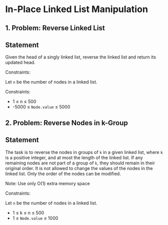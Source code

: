 # In-Place Linked List Manipulation

## 1. Problem: Reverse Linked List

## Statement

Given the head of a singly linked list, reverse the linked list and return its updated head.

Constraints:

Let `n` be the number of nodes in a linked list.

Constraints:

- 1 ≤ n ≤ 500
- -5000 ≤ `Node.value` ≤ 5000

## 2. Problem: Reverse Nodes in k-Group

## Statement

The task is to reverse the nodes in groups of `k` in a given linked list, where `k` is a positive integer, and at most the length of the linked list. If any remaining nodes are not part of a group of `k`, they should remain in their original order. It is not allowed to change the values of the nodes in the linked list. Only the order of the nodes can be modified.

Note: Use only O(1) extra memory space

Constraints:

Let `n` be the number of nodes in a linked list.

- 1 ≤ k ≤ n ≤ 500
- 1 ≤ `Node.value` ≤ 1000
